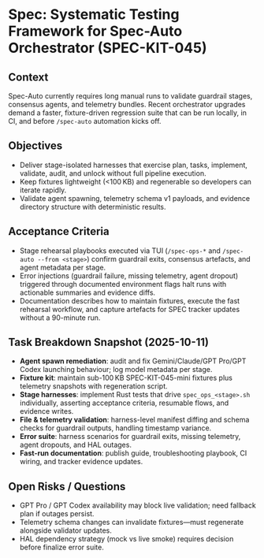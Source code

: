# Spec: Systematic Testing Framework for Spec-Auto Orchestrator (SPEC-KIT-045)

## Context
Spec-Auto currently requires long manual runs to validate guardrail stages, consensus agents, and telemetry bundles. Recent orchestrator upgrades demand a faster, fixture-driven regression suite that can be run locally, in CI, and before `/spec-auto` automation kicks off.

## Objectives
- Deliver stage-isolated harnesses that exercise plan, tasks, implement, validate, audit, and unlock without full pipeline execution.
- Keep fixtures lightweight (<100 KB) and regenerable so developers can iterate rapidly.
- Validate agent spawning, telemetry schema v1 payloads, and evidence directory structure with deterministic results.

## Acceptance Criteria
- Stage rehearsal playbooks executed via TUI (`/spec-ops-*` and `/spec-auto --from <stage>`) confirm guardrail exits, consensus artefacts, and agent metadata per stage.
- Error injections (guardrail failure, missing telemetry, agent dropout) triggered through documented environment flags halt runs with actionable summaries and evidence diffs.
- Documentation describes how to maintain fixtures, execute the fast rehearsal workflow, and capture artefacts for SPEC tracker updates without a 90-minute run.

## Task Breakdown Snapshot (2025-10-11)
- **Agent spawn remediation**: audit and fix Gemini/Claude/GPT Pro/GPT Codex launching behaviour; log model metadata per stage.
- **Fixture kit**: maintain sub-100 KB SPEC-KIT-045-mini fixtures plus telemetry snapshots with regeneration script.
- **Stage harnesses**: implement Rust tests that drive `spec_ops_<stage>.sh` individually, asserting acceptance criteria, resumable flows, and evidence writes.
- **File & telemetry validation**: harness-level manifest diffing and schema checks for guardrail outputs, handling timestamp variance.
- **Error suite**: harness scenarios for guardrail exits, missing telemetry, agent dropouts, and HAL outages.
- **Fast-run documentation**: publish guide, troubleshooting playbook, CI wiring, and tracker evidence updates.

## Open Risks / Questions
- GPT Pro / GPT Codex availability may block live validation; need fallback plan if outages persist.
- Telemetry schema changes can invalidate fixtures—must regenerate alongside validator updates.
- HAL dependency strategy (mock vs live smoke) requires decision before finalize error suite.
